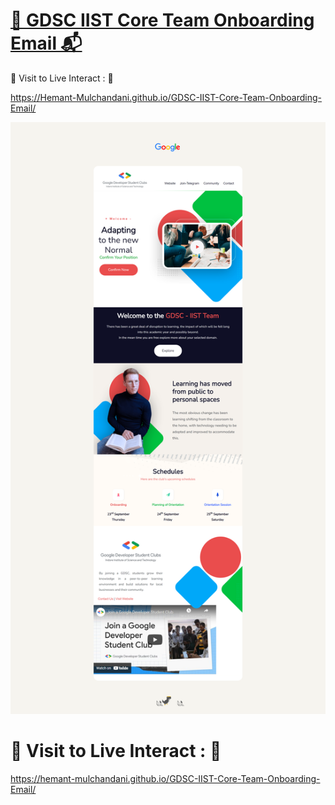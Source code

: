 # [🤖 GDSC IIST Core Team Onboarding Email 📬](https://hemant-mulchandani.github.io/GDSC-IIST-Core-Team-Onboarding-Email/)

  📌 Visit to Live Interact : 🔗

  https://Hemant-Mulchandani.github.io/GDSC-IIST-Core-Team-Onboarding-Email/

  ![Mail Capture](Media/GDSC-IIST-Core-Team-Onboarding-Email-Screenshot.png)

# 📌 Visit to Live Interact : 🔗

  https://hemant-mulchandani.github.io/GDSC-IIST-Core-Team-Onboarding-Email/ 
